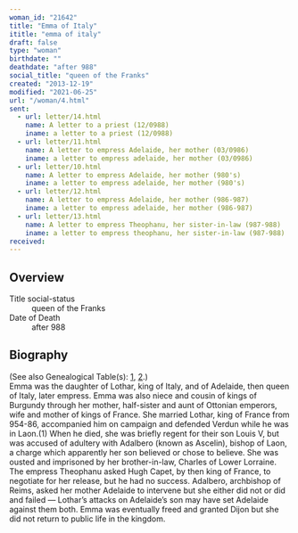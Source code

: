 ```yaml
---
woman_id: "21642"
title: "Emma of Italy"
ititle: "emma of italy"
draft: false
type: "woman"
birthdate: ""
deathdate: "after 988"
social_title: "queen of the Franks"
created: "2013-12-19"
modified: "2021-06-25"
url: "/woman/4.html"
sent:
  - url: letter/14.html
    name: A letter to a priest (12/0988)
    iname: a letter to a priest (12/0988)
  - url: letter/11.html
    name: A letter to empress Adelaide, her mother (03/0986)
    iname: a letter to empress adelaide, her mother (03/0986)
  - url: letter/10.html
    name: A letter to empress Adelaide, her mother (980's)
    iname: a letter to empress adelaide, her mother (980's)
  - url: letter/12.html
    name: A letter to empress Adelaide, her mother (986-987)
    iname: a letter to empress adelaide, her mother (986-987)
  - url: letter/13.html
    name: A letter to empress Theophanu, her sister-in-law (987-988)
    iname: a letter to empress theophanu, her sister-in-law (987-988)
received:
---
```

<h2 class="mt-4">Overview</h2><dt>Title social-status</dt><dd>queen of the Franks</dd><dt>Date of Death</dt><dd>after 988</dd><h2 class="mt-4">Biography</h2><p>(See also Genealogical Table(s): <a href="https://epistolae.ctl.columbia.edu/content/genealogy-charlemagne#n4">1</a>, <a href="https://epistolae.ctl.columbia.edu/content/genealogy-henry#n4">2</a>.)<br>Emma was the daughter of Lothar, king of Italy, and of Adelaide, then queen of Italy, later empress. Emma was also niece and cousin of kings of Burgundy through her mother, half-sister and aunt of Ottonian emperors, wife and mother of kings of France. She married Lothar, king of France from 954-86, accompanied him on campaign and defended Verdun while he was in Laon.(1) When he died, she was briefly regent for their son Louis V, but was accused of adultery with Adalbero (known as Ascelin), bishop of Laon, a charge which apparently her son believed or chose to believe. She was ousted and imprisoned by her brother-in-law, Charles of Lower Lorraine. The empress Theophanu asked Hugh Capet, by then king of France, to negotiate for her release, but he had no success. Adalbero, archbishop of Reims, asked her mother Adelaide to intervene but she either did not or did and failed — Lothar’s attacks on Adelaide’s son may have set Adelaide against them both. Emma was eventually freed and granted Dijon but she did not return to public life in the kingdom.</p>